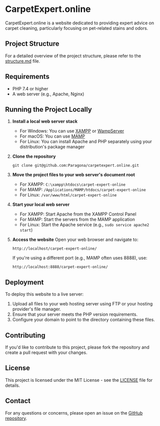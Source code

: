 # CarpetExpert.online

CarpetExpert.online is a website dedicated to providing expert advice on carpet cleaning, particularly focusing on pet-related stains and odors.

## Project Structure

For a detailed overview of the project structure, please refer to the [structure.md](structure.md) file.

## Requirements

- PHP 7.4 or higher
- A web server (e.g., Apache, Nginx)

## Running the Project Locally

1. **Install a local web server stack**
   - For Windows: You can use [XAMPP](https://www.apachefriends.org/index.html) or [WampServer](https://www.wampserver.com/en/)
   - For macOS: You can use [MAMP](https://www.mamp.info/en/mac/)
   - For Linux: You can install Apache and PHP separately using your distribution's package manager

2. **Clone the repository**
   ```
   git clone git@github.com:Paragona/carpetexpert.online.git
   ```

3. **Move the project files to your web server's document root**
   - For XAMPP: `C:\xampp\htdocs\carpet-expert-online`
   - For MAMP: `/Applications/MAMP/htdocs/carpet-expert-online`
   - For Linux: `/var/www/html/carpet-expert-online`

4. **Start your local web server**
   - For XAMPP: Start Apache from the XAMPP Control Panel
   - For MAMP: Start the servers from the MAMP application
   - For Linux: Start the Apache service (e.g., `sudo service apache2 start`)

5. **Access the website**
   Open your web browser and navigate to:
   ```
   http://localhost/carpet-expert-online/
   ```
   If you're using a different port (e.g., MAMP often uses 8888), use:
   ```
   http://localhost:8888/carpet-expert-online/
   ```

## Deployment

To deploy this website to a live server:

1. Upload all files to your web hosting server using FTP or your hosting provider's file manager.
2. Ensure that your server meets the PHP version requirements.
3. Configure your domain to point to the directory containing these files.

## Contributing

If you'd like to contribute to this project, please fork the repository and create a pull request with your changes.

## License

This project is licensed under the MIT License - see the [LICENSE](LICENSE) file for details.

## Contact

For any questions or concerns, please open an issue on the [GitHub repository](https://github.com/Paragona/carpetexpert.online).
